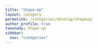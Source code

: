 ```yaml
---
title: "Shape-Up"
layout: category
permalink: /categories/develop/shapeup/
author_profile: true
taxonomy: Shape-up
sidebar:
  nav: "categories"
---
```

